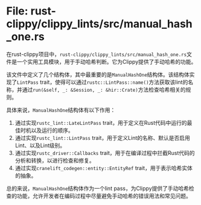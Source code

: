 # File: rust-clippy/clippy_lints/src/manual_hash_one.rs

在rust-clippy项目中，`rust-clippy/clippy_lints/src/manual_hash_one.rs`文件是一个实用工具模块，用于手动哈希判断。它为Clippy提供了手动哈希的功能。

该文件中定义了几个结构体，其中最重要的是`ManualHashOne`结构体。该结构体实现了`LintPass` trait，使得可以通过`rustc::LintPass::name()`方法获取该lint的名称，并通过`run(&self, _: &Session, _: &hir::Crate)`方法检查哈希相关的规则。

具体来说，`ManualHashOne`结构体有以下作用：

1. 通过实现`rustc_lint::LateLintPass` trait，用于定义在Rust代码中运行的最佳时机以及运行的顺序。
2. 通过实现`rustc_lint::LintPass` trait，用于定义Lint的名称、默认是否启用Lint、以及Lint级别。
3. 通过实现`rustc_driver::Callbacks` trait，用于在编译过程中拦截Rust代码的分析和转换，以进行检查和修复。
4. 通过实现`cranelift_codegen::entity::EntityRef` trait，用于表示哈希实体的抽象。

总的来说，`ManualHashOne`结构体作为一个lint pass，为Clippy提供了手动哈希检查的功能，允许开发者在编码过程中尽量避免手动哈希的错误用法和常见问题。

